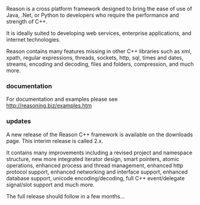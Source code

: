 Reason is a cross platform framework designed to bring the ease of use of Java, .Net, or Python to developers who require the performance and strength of C++.

It is ideally suited to developing web services, enterprise applications, and internet technologies.

Reason contains many features missing in other C++ libraries such as xml, xpath, regular expressions, threads, sockets, http, sql, times and dates, streams, encoding and decoding, files and folders, compression, and much more.

### documentation ###

For documentation and examples please see http://reasoning.biz/examples.htm

### updates ###

A new release of the Reason C++ framework is available on the downloads page. This interim release is called 2.x.

It contains many improvements including a revised project and namespace structure, new more integrated iterator design, smart pointers, atomic operations, enhanced process and thread management, enhanced http protocol support, enhanced networking and interface support, enhanced database support, unicode encoding/decoding, full C++ event/delegate signal/slot support and much more.

The full release should follow in a few months...